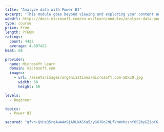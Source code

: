 ```yaml
---
title: "Analyze data with Power BI"
excerpt: "This module goes beyond viewing and exploring your content and explains how to interact with it by working with reports and dashboards to uncover and share new business insights."
webUrl: https://docs.microsoft.com/en-us/learn/modules/analyze-data-power-bi/
type: course
price: Free
length: PT60M
ratings:
  count: 4422
  average: 4.697422
heat: 68

provider:
  name: Microsoft Learn
  domain: microsoft.com
  images:
    - url: /assets/images/organizations/microsoft.com-50x50.jpg
      width: 50
      height: 50

levels:
  - Beginner

topics:
  - Power BI

secured: "gfvn+QtHzQ5rqAwA4o9jARLNASKa5/yGOJOo2NLfVnWnkcsnY6S2byGZipY6J5yOrYZR/8TOeGfRngL4/znLfnNIEwz11/Gti3MoOhZjQBjGd2yjNa1+dTc33H1ggJozAKIyZuha819X2K9zBJXzc1yyRpRkXGbcde8VbAakIDEgM2HXAmXJnVoyt3hjoG/u/crhoNo3ME5kAWUZtIHSfbC1m5ASTWJTqQs+H5Vqj6odZGBwlI1Z2J/KN6MsHLKPZwW//1Z1HfwFygH2gNN7UpkCJnFgif5l4oF7fYc2OKSnsjeAKHN3TF4i4pST64lzbQ9HGOa5wNVLOKlecb3oM6DkA2htOGHS6oj7XBC2pLeiPZEltNPv6VnJK60enOKCbQw6482QasxJJ2KrHh4YYA==;7JcFCrxKBgxp4wv9aP3lww=="
---
```


